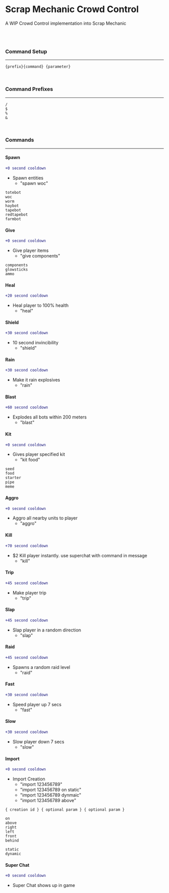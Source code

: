 Scrap Mechanic Crowd Control
=============

A WIP Crowd Control implementation into Scrap Mechanic

<br/>
<br/>

### Command Setup ###
___
```
{prefix}{command} {parameter}
```
<br/>

### Command Prefixes ###
___
```
/
$
%
&
```
<br/>

### Commands ###
___
#### Spawn ####
```diff
+0 second cooldown
```
- Spawn entities
  - "spawn woc"
```
totebot         
woc          
worm        
haybot        
tapebot        
redtapebot        
farmbot
```           
#### Give ####
```diff
+0 second cooldown
```
- Give player items
  - "give components"
```
components
glowsticks
ammo
```   
#### Heal ####
```diff
+20 second cooldown
```
- Heal player to 100% health
  - "heal"
#### Shield ####
```diff
+30 second cooldown
```
- 10 second invincibility
  - "shield"
#### Rain ####
```diff
+30 second cooldown
```
- Make it rain explosives
  - "rain"
#### Blast ####
```diff
+60 second cooldown
```
- Explodes all bots within 200 meters
  - "blast"
#### Kit ####
```diff
+0 second cooldown
```
- Gives player specified kit
  - "kit food"
```
seed        
food       
starter      
pipe     
meme
```            
#### Aggro ####
```diff
+0 second cooldown
```
- Aggro all nearby units to player
  - "aggro"
#### Kill ####
```diff
+70 second cooldown
```
- $2 Kill player instantly. use superchat with command in message
  - "kill"
#### Trip ####
```diff
+45 second cooldown
```
- Make player trip
  - "trip" 
#### Slap ####
```diff
+45 second cooldown
```
- Slap player in a random direction
  - "slap" 
#### Raid ####
```diff
+45 second cooldown
```
- Spawns a random raid level
  - "raid"
#### Fast ####
```diff
+30 second cooldown
```
- Speed player up 7 secs
  - "fast"
#### Slow ####
```diff
+30 second cooldown
```
- Slow player down 7 secs
  - "slow"
#### Import ####
```diff
+0 second cooldown
```
- Import Creation
  - "import 123456789"
  - "import 123456789 on static"
  - "import 123456789 dynmaic"
  - "import 123456789 above"
```
{ creation id } { optional param } { optional param }
```
```
on
above
right
left
front
behind
```
```
static
dynamic
```
#### Super Chat ####
```diff
+0 second cooldown
```
- Super Chat shows up in game
